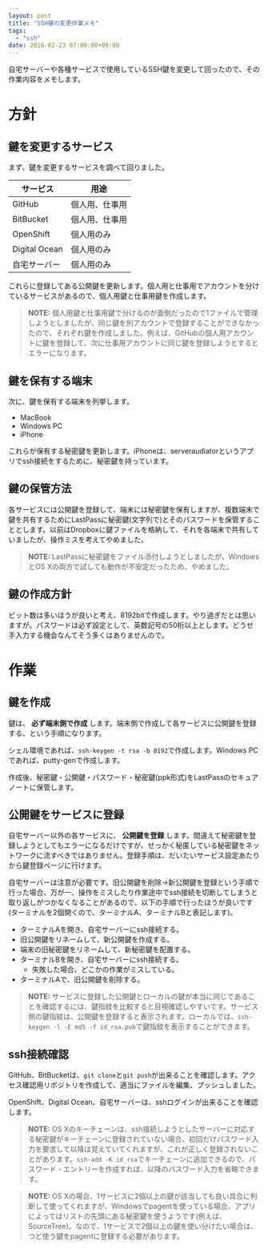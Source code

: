 ```yaml
---
layout: post
title: "SSH鍵の変更作業メモ"
tags:
  - "ssh"
date: 2016-02-23 07:00:00+09:00
---
```


自宅サーバーや各種サービスで使用しているSSH鍵を変更して回ったので、その作業内容をメモします。

<!-- more -->

# 方針

## 鍵を変更するサービス

まず、鍵を変更するサービスを調べて回りました。

|サービス|用途|
|---|---|
|GitHub|個人用、仕事用|
|BitBucket|個人用、仕事用|
|OpenShift|個人用のみ|
|Digital Ocean|個人用のみ|
|自宅サーバー|個人用のみ|

これらに登録してある公開鍵を更新します。個人用と仕事用でアカウントを分けているサービスがあるので、個人用鍵と仕事用鍵を作成します。

> **NOTE:** 個人用鍵と仕事用鍵で分けるのが面倒だったので1ファイルで管理しようとしましたが、同じ鍵を別アカウントで登録することができなかったので、それぞれ鍵を作成しました。例えば、GitHubの個人用アカウントに鍵を登録して、次に仕事用アカウントに同じ鍵を登録しようとするとエラーになります。

## 鍵を保有する端末

次に、鍵を保有する端末を列挙します。

* MacBook
* Windows PC
* iPhone

これらが保有する秘密鍵を更新します。iPhoneは、serveraudiatorというアプリでssh接続をするために、秘密鍵を持っています。

## 鍵の保管方法

各サービスには公開鍵を登録して、端末には秘密鍵を保有しますが、複数端末で鍵を共有するためにLastPassに秘密鍵(文字列で)とそのパスワードを保管することとします。以前はDropboxに鍵ファイルを格納して、それを各端末で共有していましたが、操作ミスを考えてやめました。

> **NOTE:** LastPassに秘密鍵をファイル添付しようとしましたが、WindowsとOS Xの両方で試しても動作が不安定だったため、やめました。

## 鍵の作成方針

ビット数は多いほうが良いと考え、8192bitで作成します。やり過ぎだとは思いますが。パスワードは必ず設定として、英数記号の50桁以上とします。どうせ手入力する機会なんてそう多くはありませんので。

# 作業

## 鍵を作成

鍵は、 **必ず端末側で作成** します。端末側で作成して各サービスに公開鍵を登録する、という手順になります。

シェル環境であれば、`ssh-keygen -t rsa -b 8192`で作成します。Windows PCであれば、putty-genで作成します。

作成後、秘密鍵・公開鍵・パスワード・秘密鍵(ppk形式)をLastPassのセキュアノートに保管します。

## 公開鍵をサービスに登録

自宅サーバー以外の各サービスに、 **公開鍵を登録** します。間違えて秘密鍵を登録しようとしてもエラーになるだけですが、せっかく秘匿している秘密鍵をネットワークに流すべきではありません。登録手順は、だいたいサービス設定あたりから鍵登録ページに行けます。

自宅サーバーは注意が必要です。旧公開鍵を削除→新公開鍵を登録という手順で行った場合、万が一、操作をミスしたり作業途中でssh接続を切断してしまうと取り返しがつかなくなることがあるので、以下の手順で行ったほうが良いです(ターミナルを2個開くので、ターミナルA、ターミナルBと表記します)。

* ターミナルAを開き、自宅サーバーにssh接続する。
* 旧公開鍵をリネームして、新公開鍵を作成する。
* 端末の旧秘密鍵をリネームして、新秘密鍵を配置する。
* ターミナルBを開き、自宅サーバーにssh接続する。
    * 失敗した場合、どこかの作業がミスしている。
* ターミナルAで、旧公開鍵を削除する。

> **NOTE:** サービスに登録した公開鍵とローカルの鍵が本当に同じであることを確認するには、鍵指紋を比較すると目視確認しやすいです。サービス側の鍵指紋は、公開鍵を登録すると表示されます。ローカルでは、`ssh-keygen -l -E md5 -f id_rsa.pub`で鍵指紋を表示することができます。

## ssh接続確認

GitHub、BitBucketは、`git clone`と`git push`が出来ることを確認します。アクセス確認用リポジトリを作成して、適当にファイルを編集、プッシュしました。

OpenShift、Digital Ocean、自宅サーバーは、sshログインが出来ることを確認します。

> **NOTE:** OS Xのキーチェーンは、ssh接続しようとしたサーバーに対応する秘密鍵がキーチェーンに登録されていない場合、初回だけパスワード入力を要求して以降は覚えていてくれますが、これが正しく登録されないことがあります。`ssh-add -K id_rsa`でキーチェーンに追加できるので、パスワード・エントリーを作成すれば、以降のパスワード入力を省略できます。

> **NOTE:** OS Xの場合、1サービスに2個以上の鍵が該当しても良い具合に判断して使ってくれますが、Windowsでpagentを使っている場合、アプリによってはリストの先頭にある秘密鍵を使うようです(例えば、SourceTree)。なので、1サービスで2個以上の鍵を使い分けたい場合は、つど使う鍵をpagentに登録する必要があります。
